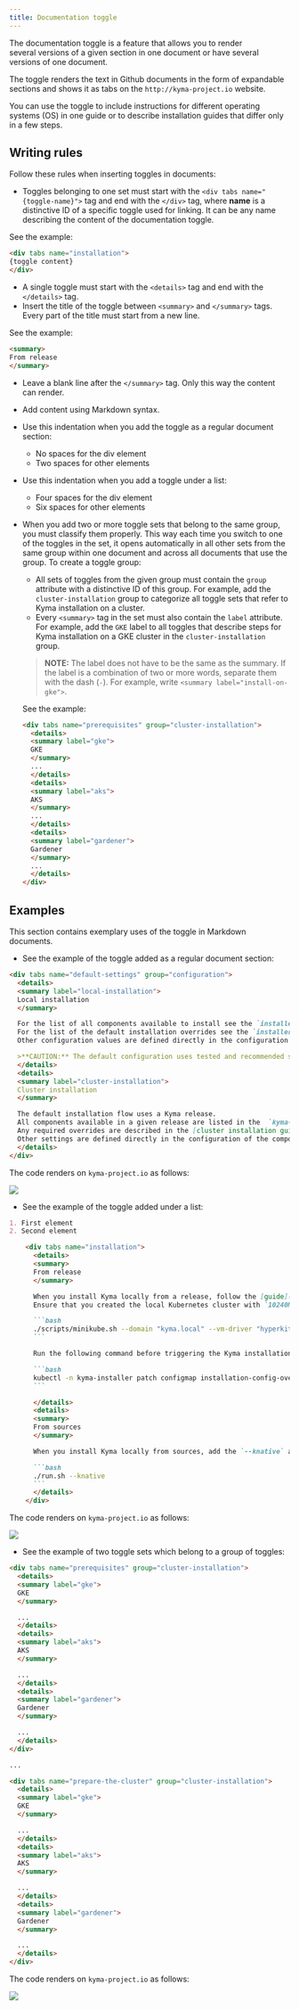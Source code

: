 ```yaml
---
title: Documentation toggle
---
```


The documentation toggle is a feature that allows you to render several versions of a given section in one document or have several versions of one document.

The toggle renders the text in Github documents in the form of expandable sections and shows it as tabs on the `http://kyma-project.io` website.

You can use the toggle to include instructions for different operating systems (OS) in one guide or to describe installation guides that differ only in a few steps.  

## Writing rules

Follow these rules when inserting toggles in documents:

* Toggles belonging to one set must start with the `<div tabs name="{toggle-name}">` tag and end with the `</div>` tag, where **name** is a distinctive ID of a specific toggle used for linking. It can be any name describing the content of the documentation toggle.

See the example:

```markdown
<div tabs name="installation">
{toggle content}
</div>
```

* A single toggle must start with the `<details>` tag and end with the `</details>` tag.
* Insert the title of the toggle between `<summary>` and `</summary>` tags. Every part of the title must start from a new line.

See the example:

``` markdown
<summary>
From release
</summary>
```

* Leave a blank line after the `</summary>` tag. Only this way the content can render.
* Add content using Markdown syntax.
* Use this indentation when you add the toggle as a regular document section:

  - No spaces for the div element
  - Two spaces for other elements

* Use this indentation when you add a toggle under a list:

  - Four spaces for the div element
  - Six spaces for other elements

* When you add two or more toggle sets that belong to the same group, you must classify them properly. This way each time you switch to one of the toggles in the set, it opens automatically in all other sets from the same group within one document and across all documents that use the group. To create a toggle group:

  - All sets of toggles from the given group must contain the `group` attribute with a distinctive ID of this group. For example, add the `cluster-installation` group to categorize all toggle sets that refer to Kyma installation on a cluster.
  - Every `<summary>` tag in the set must also contain the `label` attribute. For example, add the `GKE` label to all toggles that describe steps for Kyma installation on a GKE cluster in the `cluster-installation` group.

  > **NOTE:** The label does not have to be the same as the summary. If the label is a combination of two or more words, separate them with the dash (`-`). For example, write `<summary label="install-on-gke">`.

  See the example:

  ``` markdown
  <div tabs name="prerequisites" group="cluster-installation">
    <details>
    <summary label="gke">
    GKE
    </summary>
    ...
    </details>
    <details>
    <summary label="aks">
    AKS
    </summary>
    ...
    </details>
    <details>
    <summary label="gardener">
    Gardener
    </summary>
    ...
    </details>
  </div>
  ```

## Examples

This section contains exemplary uses of the toggle in Markdown documents.

* See the example of the toggle added as a regular document section:

```markdown
<div tabs name="default-settings" group="configuration">
  <details>
  <summary label="local-installation">
  Local installation
  </summary>

  For the list of all components available to install see the `installer-cr.yaml.tpl` file.
  For the list of the default installation overrides see the `installer-config-local.yaml.tpl` file.
  Other configuration values are defined directly in the configuration of the respective components.

  >**CAUTION:** The default configuration uses tested and recommended settings. Change them at your own risk.
  </details>
  <details>
  <summary label="cluster-installation">
  Cluster installation
  </summary>

  The default installation flow uses a Kyma release.
  All components available in a given release are listed in the  `kyma-installer-cluster.yaml`, which is one of the release artifacts.
  Any required overrides are described in the [cluster installation guide](https://kyma-project.io/docs/kyma/latest/04-operation-guides/operations/02-install-kyma/).
  Other settings are defined directly in the configuration of the components released with the given Kyma version.
  </details>
</div>
```

The code renders on `kyma-project.io` as follows:

![](./assets/toggle-flat-structure.png)

* See the example of the toggle added under a list:

```markdown
1. First element
2. Second element

    <div tabs name="installation">
      <details>
      <summary>
      From release
      </summary>

      When you install Kyma locally from a release, follow the [guide](https://kyma-project.io/docs/kyma/latest/04-operation-guides/operations/02-install-kyma/).
      Ensure that you created the local Kubernetes cluster with `10240Mb` memory and `30Gb` disk size.

      ```bash
      ./scripts/minikube.sh --domain "kyma.local" --vm-driver "hyperkit" --memory 10240Mb --disk-size 30g
      ```

      Run the following command before triggering the Kyma installation process:

      ```bash
      kubectl -n kyma-installer patch configmap installation-config-overrides -p '{"data": {"global.knative": "true", "global.kymaEventBus": "false", "global.natsStreaming.clusterID": "knative-nats-streaming"}}'
      ```

      </details>
      <details>
      <summary>
      From sources
      </summary>

      When you install Kyma locally from sources, add the `--knative` argument to the `run.sh` script. Run this command:

      ```bash
      ./run.sh --knative
      ```
      </details>
    </div>
```

The code renders on `kyma-project.io` as follows:

![](./assets/toggle_in_list.png)

* See the example of two toggle sets which belong to a group of toggles:

```markdown
<div tabs name="prerequisites" group="cluster-installation">
  <details>
  <summary label="gke">
  GKE
  </summary>

  ...
  </details>
  <details>
  <summary label="aks">
  AKS
  </summary>

  ...
  </details>
  <details>
  <summary label="gardener">
  Gardener
  </summary>

  ...
  </details>
</div>

...

<div tabs name="prepare-the-cluster" group="cluster-installation">
  <details>
  <summary label="gke">
  GKE
  </summary>

  ...
  </details>
  <details>
  <summary label="aks">
  AKS
  </summary>

  ...
  </details>
  <details>
  <summary label="gardener">
  Gardener
  </summary>

  ...
  </details>
</div>
```

The code renders on `kyma-project.io` as follows:

![](./assets/toggle-groups.png)
